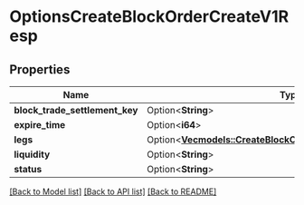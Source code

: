 # OptionsCreateBlockOrderCreateV1Resp

## Properties

Name | Type | Description | Notes
------------ | ------------- | ------------- | -------------
**block_trade_settlement_key** | Option<**String**> |  | [optional]
**expire_time** | Option<**i64**> |  | [optional]
**legs** | Option<[**Vec<models::CreateBlockOrderExecuteV1RespLegsInner>**](CreateBlockOrderExecuteV1Resp_legs_inner.md)> |  | [optional]
**liquidity** | Option<**String**> |  | [optional]
**status** | Option<**String**> |  | [optional]

[[Back to Model list]](../README.md#documentation-for-models) [[Back to API list]](../README.md#documentation-for-api-endpoints) [[Back to README]](../README.md)


